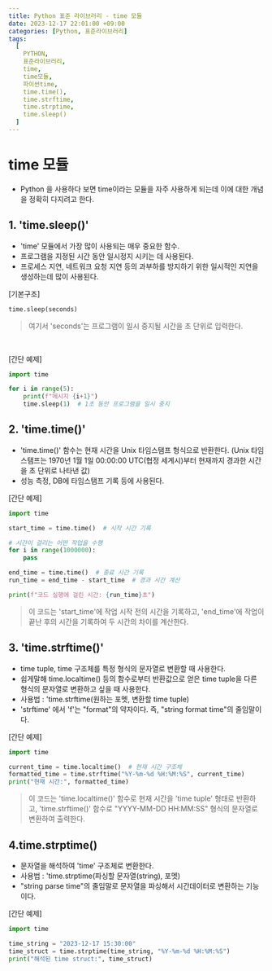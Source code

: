 ```yaml
---
title: Python 표준 라이브러리 - time 모듈
date: 2023-12-17 22:01:00 +09:00
categories: [Python, 표준라이브러리]
tags:
  [
    PYTHON,
    표준라이브러리,
    time,
    time모듈,
    파이썬time,
    time.time(),
    time.strftime,
    time.strptime,
    time.sleep()
  ]
---
```


# time 모듈
- Python 을 사용하다 보면 time이라는 모듈을 자주 사용하게 되는데 이에 대한 개념을 정확히 다지려고 한다.

## 1. 'time.sleep()'
- 'time' 모듈에서 가장 많이 사용되는 매우 중요한 함수.
- 프로그램을 지정된 시간 동안 일시정지 시키는 데 사용된다.
- 프로세스 지연, 네트워크 요청 지연 등의 과부하를 방지하기 위한 일시적인 지연을 생성하는데 많이 사용된다.

[기본구조]
```python
time.sleep(seconds)
```
>여기서 'seconds'는 프로그램이 일시 중지될 시간을 초 단위로 입력한다.

<br>

[간단 예제]
```python
import time

for i in range(5):
    print(f"메시지 {i+1}")
    time.sleep(1)  # 1초 동안 프로그램을 일시 중지
```

## 2. 'time.time()'
- 'time.time()' 함수는 현재 시간을 Unix 타임스탬프 형식으로 반환한다. (Unix 타임스탬프는 1970년 1월 1일 00:00:00 UTC(협정 세계시)부터 현재까지 경과한 시간을 초 단위로 나타낸 값)
- 성능 측정, DB에 타임스탬프 기록 등에 사용된다.

[간단 예제]
```python
import time

start_time = time.time()  # 시작 시간 기록

# 시간이 걸리는 어떤 작업을 수행
for i in range(1000000):
    pass

end_time = time.time()  # 종료 시간 기록
run_time = end_time - start_time  # 경과 시간 계산

print(f"코드 실행에 걸린 시간: {run_time}초")
```

> 이 코드는 'start_time'에 작업 시작 전의 시간을 기록하고, 'end_time'에 작업이 끝난 후의 시간을 기록하여 두 시간의 차이를 계산한다.


## 3. 'time.strftime()'
- time tuple, time 구조체를 특정 형식의 문자열로 변환할 때 사용한다.
- 쉽게말해 time.localtime() 등의 함수로부터 반환값으로 얻은 time tuple을 다른 형식의 문자열로 변환하고 싶을 때 사용한다.
- 사용법 : 'time.strftime(원하는 포멧, 변환할 time tuple)
- 'strftime' 에서 'f'는 "format"의 약자이다. 즉, "string format time"의 줄임말이다.

[간단 예제]
```python
import time

current_time = time.localtime()  # 현재 시간 구조체
formatted_time = time.strftime("%Y-%m-%d %H:%M:%S", current_time)
print("현재 시간:", formatted_time)
```
>이 코드는 'time.localtime()' 함수로 현재 시간을 'time tuple' 형태로 반환하고, 'time.strftime()' 함수로 "YYYY-MM-DD HH:MM:SS" 형식의 문자열로 변환하여 출력한다.


## 4.time.strptime()
- 문자열을 해석하여 'time' 구조체로 변환한다.
- 사용법 : 'time.strptime(파싱할 문자열(string), 포멧)
- "string parse time"의 줄임말로 문자열을 파싱해서 시간데이터로 변환하는 기능이다.

[간단 예제]
```python
import time

time_string = "2023-12-17 15:30:00"
time_struct = time.strptime(time_string, "%Y-%m-%d %H:%M:%S")
print("해석된 time struct:", time_struct)
```
